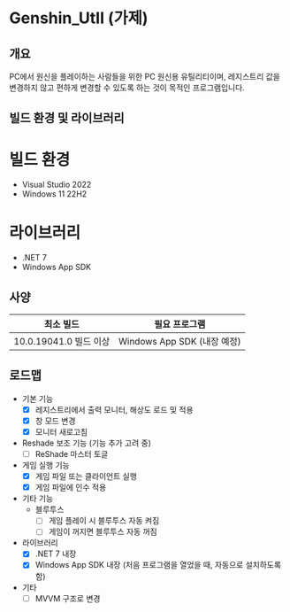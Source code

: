 # Genshin_UtIl (가제)


## 개요
PC에서 원신을 플레이하는 사람들을 위한 PC 원신용 유틸리티이며, 레지스트리 값을 변경하지 않고 편하게 변경할 수 있도록 하는 것이 목적인 프로그램입니다.


## 빌드 환경 및 라이브러리
# 빌드 환경
- Visual Studio 2022
- Windows 11 22H2

# 라이브러리
- .NET 7
- Windows App SDK


## 사양
| 최소 빌드  | 필요 프로그램  |
|:--:|:-:|
|  10.0.19041.0 빌드 이상 | Windows App SDK (내장 예정)  |


## 로드맵
- 기본 기능
  - [x] 레지스트리에서 출력 모니터, 해상도 로드 및 적용
  - [x] 창 모드 변경
  - [x] 모니터 새로고침
- Reshade 보조 기능 (기능 추가 고려 중)
  - [ ] ReShade 마스터 토글
- 게임 실행 기능
  - [x] 게임 파일 또는 클라이언트 실행
  - [x] 게임 파일에 인수 적용
- 기타 기능
  - 블루투스
    - [ ] 게임 플레이 시 블루투스 자동 켜짐
    - [ ] 게임이 꺼지면 블루투스 자동 꺼짐
- 라이브러리
  - [x] .NET 7 내장
  - [x] Windows App SDK 내장 (처음 프로그램을 열었을 때, 자동으로 설치하도록 함)
- 기타
  - [ ] MVVM 구조로 변경
